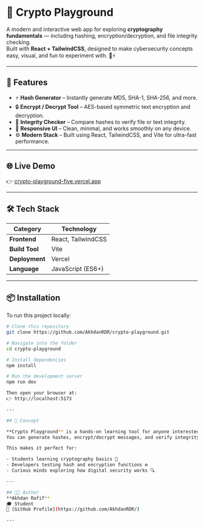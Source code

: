 # 🔐 Crypto Playground

A modern and interactive web app for exploring **cryptography fundamentals** — including hashing, encryption/decryption, and file integrity checking.  
Built with **React + TailwindCSS**, designed to make cybersecurity concepts easy, visual, and fun to experiment with. 🧠⚡

---

## 🚀 Features

- ⚡ **Hash Generator** – Instantly generate MD5, SHA-1, SHA-256, and more.
- 🔒 **Encrypt / Decrypt Tool** – AES-based symmetric text encryption and decryption.
- 🧩 **Integrity Checker** – Compare hashes to verify file or text integrity.
- 📱 **Responsive UI** – Clean, minimal, and works smoothly on any device.
- ⚙️ **Modern Stack** – Built using React, TailwindCSS, and Vite for ultra-fast performance.

---

## 🌐 Live Demo

👉 [crypto-playground-five.vercel.app](https://crypto-playground-five.vercel.app/)

---

## 🛠️ Tech Stack

| Category       | Technology         |
| -------------- | ------------------ |
| **Frontend**   | React, TailwindCSS |
| **Build Tool** | Vite               |
| **Deployment** | Vercel             |
| **Language**   | JavaScript (ES6+)  |

---

## 📦 Installation

To run this project locally:

```bash
# Clone this repository
git clone https://github.com/AkhdanRDR/crypto-playground.git

# Navigate into the folder
cd crypto-playground

# Install dependencies
npm install

# Run the development server
npm run dev

Then open your browser at:
👉 http://localhost:5173

---

## 🧠 Concept

**Crypto Playground** is a hands-on learning tool for anyone interested in cybersecurity and data protection.
You can generate hashes, encrypt/decrypt messages, and verify integrity — all directly from your browser, with no server involved.

This makes it perfect for:

- Students learning cryptography basics 🔰
- Developers testing hash and encryption functions ⚙️
- Curious minds exploring how digital security works 🔍

---

## 👨‍💻 Author
**Akhdan Rafif**
🎓 Student
🔗 [GitHub Profile](https://github.com/AkhdanRDR/)

---
